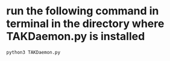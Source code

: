 <h1>run the following command in terminal in the directory where TAKDaemon.py is installed</h1>
<code>python3 TAKDaemon.py</code>
